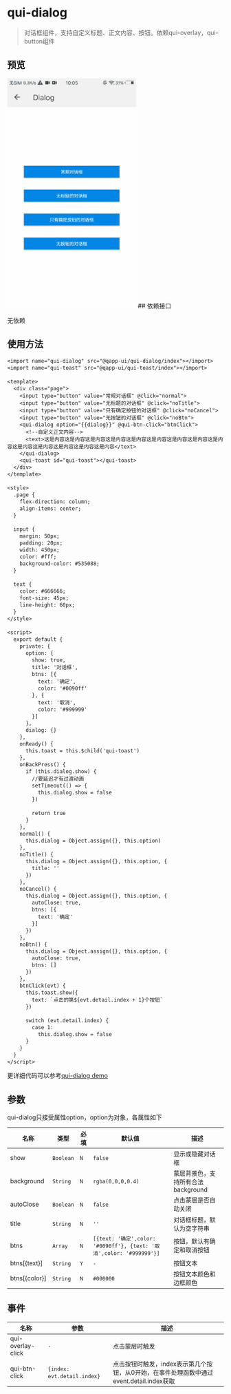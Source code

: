 # qui-dialog

> 对话框组件，支持自定义标题、正文内容、按钮。依赖qui-overlay，qui-button组件

## 预览
<img src="./docs/assets/qui-dialog.gif" width="300"/>
## 依赖接口

无依赖

## 使用方法

```ux
<import name="qui-dialog" src="@qapp-ui/qui-dialog/index"></import>
<import name="qui-toast" src="@qapp-ui/qui-toast/index"></import>

<template>
  <div class="page">
    <input type="button" value="常规对话框" @click="normal">
    <input type="button" value="无标题的对话框" @click="noTitle">
    <input type="button" value="只有确定按钮的对话框" @click="noCancel">
    <input type="button" value="无按钮的对话框" @click="noBtn">
    <qui-dialog option="{{dialog}}" @qui-btn-click="btnClick">
      <!--自定义正文内容-->
      <text>这是内容这是内容这是内容这是内容这是内容这是内容这是内容这是内容这是内容这是内容这是内容这是内容这是内容这是内容</text>
    </qui-dialog>
    <qui-toast id="qui-toast"></qui-toast>
  </div>
</template>

<style>
  .page {
    flex-direction: column;
    align-items: center;
  }

  input {
    margin: 50px;
    padding: 20px;
    width: 450px;
    color: #fff;
    background-color: #535088;
  }

  text {
    color: #666666;
    font-size: 45px;
    line-height: 60px;
  }
</style>

<script>
  export default {
    private: {
      option: {
        show: true,
        title: '对话框',
        btns: [{
          text: '确定',
          color: '#0090ff'
        }, {
          text: '取消',
          color: '#999999'
        }]
      },
      dialog: {}
    },
    onReady() {
      this.toast = this.$child('qui-toast')
    },
    onBackPress() {
      if (this.dialog.show) {
        //要延迟才有过渡动画
        setTimeout(() => {
          this.dialog.show = false
        })

        return true
      }
    },
    normal() {
      this.dialog = Object.assign({}, this.option)
    },
    noTitle() {
      this.dialog = Object.assign({}, this.option, {
        title: ''
      })
    },
    noCancel() {
      this.dialog = Object.assign({}, this.option, {
        autoClose: true,
        btns: [{
          text: '确定'
        }]
      })
    },
    noBtn() {
      this.dialog = Object.assign({}, this.option, {
        autoClose: true,
        btns: []
      })
    },
    btnClick(evt) {
      this.toast.show({
        text: `点击的第${evt.detail.index + 1}个按钮`
      })

      switch (evt.detail.index) {
        case 1:
          this.dialog.show = false
      }
    }
  }
</script>
```

更详细代码可以参考[qui-dialog demo]()

## 参数

qui-dialog只接受属性option，option为对象，各属性如下

| 名称 | 类型 | 必填 | 默认值 | 描述 |
|------------|------------|--------|-----|-----|
| show | `Boolean` | `N` | `false` |显示或隐藏对话框 |
| background | `String` | `N` | `rgba(0,0,0,0.4)` |蒙层背景色，支持所有合法background |
| autoClose | `Boolean` | `N` | `false` | 点击蒙层是否自动关闭 |
| title | `String` | `N` | `''` | 对话框标题，默认为空字符串 |
| btns | `Array` | `N` | `[{text: '确定',color: '#0090ff'}, {text: '取消',color: '#999999'}]` | 按钮，默认有确定和取消按钮 |
| btns[{text}] | `String` | `Y` | `-` | 按钮文本 |
| btns[{color}] | `String` | `N` | `#000000` | 按钮文本颜色和边框颜色 |


## 事件

| 名称 | 参数 | 描述 |
|----------|------------|--------|
| qui-overlay-click | `-` | 点击蒙层时触发 |
| qui-btn-click| `{index: evt.detail.index}` | 点击按钮时触发，index表示第几个按钮，从0开始，在事件处理函数中通过event.detail.index获取 |
